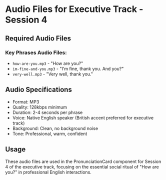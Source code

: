 # Audio Files for Executive Track - Session 4

## Required Audio Files

### Key Phrases Audio Files:
- `how-are-you.mp3` - "How are you?"
- `im-fine-and-you.mp3` - "I'm fine, thank you. And you?"
- `very-well.mp3` - "Very well, thank you."

## Audio Specifications
- Format: MP3
- Quality: 128kbps minimum
- Duration: 2-4 seconds per phrase
- Voice: Native English speaker (British accent preferred for executive track)
- Background: Clean, no background noise
- Tone: Professional, warm, confident

## Usage
These audio files are used in the PronunciationCard component for Session 4 of the executive track, focusing on the essential social ritual of "How are you?" in professional English interactions.